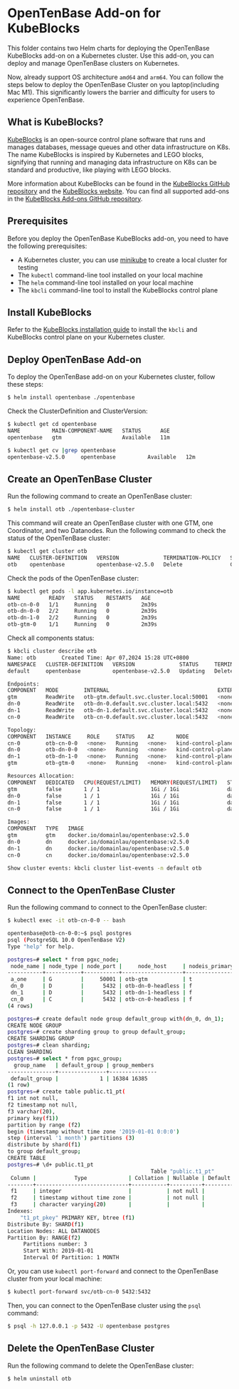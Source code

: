 # OpenTenBase Add-on for KubeBlocks

This folder contains two Helm charts for deploying the OpenTenBase KubeBlocks add-on on a Kubernetes cluster. Use this add-on, you can deploy and manage OpenTenBase clusters on Kubernetes. 

Now, already support OS architecture `amd64` and `arm64`. You can follow the steps below to deploy the OpenTenBase Cluster on you laptop(including Mac M1). This significantly lowers the barrier and difficulty for users to experience OpenTenBase.

## What is KubeBlocks?

[KubeBlocks](https://github.com/apecloud/kubeblocks) is an open-source control plane software that runs and manages databases, message queues and other data infrastructure on K8s. The name KubeBlocks is inspired by Kubernetes and LEGO blocks, signifying that running and managing data infrastructure on K8s can be standard and productive, like playing with LEGO blocks.

More information about KubeBlocks can be found in the [KubeBlocks GitHub repository](https://github.com/apecloud/kubeblocks) and the [KubeBlocks website](https://kubeblocks.io/). You can find all supported add-ons in the [KubeBlocks Add-ons GitHub repository](https://github.com/apecloud/kubeblocks-addons).

## Prerequisites

Before you deploy the OpenTenBase KubeBlocks add-on, you need to have the following prerequisites:
* A Kubernetes cluster, you can use [minikube](https://minikube.sigs.k8s.io/docs/) to create a local cluster for testing
* The `kubectl` command-line tool installed on your local machine
* The `helm` command-line tool installed on your local machine
* The `kbcli` command-line tool to install the KubeBlocks control plane

## Install KubeBlocks

Refer to the [KubeBlocks installation guide](https://kubeblocks.io/docs/release-0.8/user_docs/installation/install-with-kbcli/install-kbcli) to install the `kbcli` and  KubeBlocks control plane on your Kubernetes cluster.

## Deploy OpenTenBase Add-on

To deploy the OpenTenBase add-on on your Kubernetes cluster, follow these steps:

```bash
$ helm install opentenbase ./opentenbase
```

Check the ClusterDefinition and ClusterVersion:

```bash
$ kubectl get cd opentenbase
NAME          MAIN-COMPONENT-NAME   STATUS      AGE
opentenbase   gtm                   Available   11m

$ kubectl get cv |grep opentenbase
opentenbase-v2.5.0     opentenbase          Available   12m
```

## Create an OpenTenBase Cluster
Run the following command to create an OpenTenBase cluster:

```bash
$ helm install otb ./opentenbase-cluster
```

This command will create an OpenTenBase cluster with one GTM, one Coordinator, and two Datanodes. Run the following command to check the status of the OpenTenBase cluster:

```bash
$ kubectl get cluster otb
NAME   CLUSTER-DEFINITION   VERSION              TERMINATION-POLICY   STATUS     AGE
otb    opentenbase          opentenbase-v2.5.0   Delete               Creating   12s
```

Check the pods of the OpenTenBase cluster:

```bash
$ kubectl get pods -l app.kubernetes.io/instance=otb
NAME         READY   STATUS    RESTARTS   AGE
otb-cn-0-0   1/1     Running   0          2m39s
otb-dn-0-0   2/2     Running   0          2m39s
otb-dn-1-0   2/2     Running   0          2m39s
otb-gtm-0    1/1     Running   0          2m39s
```

Check all components status:

```bash
$ kbcli cluster describe otb
Name: otb        Created Time: Apr 07,2024 15:28 UTC+0800
NAMESPACE   CLUSTER-DEFINITION   VERSION              STATUS     TERMINATION-POLICY   
default     opentenbase          opentenbase-v2.5.0   Updating   Delete               

Endpoints:
COMPONENT   MODE        INTERNAL                                  EXTERNAL   
gtm         ReadWrite   otb-gtm.default.svc.cluster.local:50001   <none>     
dn-0        ReadWrite   otb-dn-0.default.svc.cluster.local:5432   <none>     
dn-1        ReadWrite   otb-dn-1.default.svc.cluster.local:5432   <none>     
cn-0        ReadWrite   otb-cn-0.default.svc.cluster.local:5432   <none>     

Topology:
COMPONENT   INSTANCE     ROLE     STATUS    AZ       NODE                            CREATED-TIME                 
cn-0        otb-cn-0-0   <none>   Running   <none>   kind-control-plane/172.18.0.2   Apr 07,2024 15:28 UTC+0800   
dn-0        otb-dn-0-0   <none>   Running   <none>   kind-control-plane/172.18.0.2   Apr 07,2024 15:28 UTC+0800   
dn-1        otb-dn-1-0   <none>   Running   <none>   kind-control-plane/172.18.0.2   Apr 07,2024 15:28 UTC+0800   
gtm         otb-gtm-0    <none>   Running   <none>   kind-control-plane/172.18.0.2   Apr 07,2024 15:28 UTC+0800   

Resources Allocation:
COMPONENT   DEDICATED   CPU(REQUEST/LIMIT)   MEMORY(REQUEST/LIMIT)   STORAGE-SIZE   STORAGE-CLASS   
gtm         false       1 / 1                1Gi / 1Gi               data:20Gi      standard        
dn-0        false       1 / 1                1Gi / 1Gi               data:20Gi      standard        
dn-1        false       1 / 1                1Gi / 1Gi               data:20Gi      standard        
cn-0        false       1 / 1                1Gi / 1Gi               data:20Gi      standard        

Images:
COMPONENT   TYPE   IMAGE                                    
gtm         gtm    docker.io/domainlau/opentenbase:v2.5.0   
dn-0        dn     docker.io/domainlau/opentenbase:v2.5.0   
dn-1        dn     docker.io/domainlau/opentenbase:v2.5.0   
cn-0        cn     docker.io/domainlau/opentenbase:v2.5.0   

Show cluster events: kbcli cluster list-events -n default otb
```

## Connect to the OpenTenBase Cluster
Run the following command to connect to the OpenTenBase cluster:

```bash
$ kubectl exec -it otb-cn-0-0 -- bash

opentenbase@otb-cn-0-0:~$ psql postgres
psql (PostgreSQL 10.0 OpenTenBase V2)
Type "help" for help.

postgres=# select * from pgxc_node;
 node_name | node_type | node_port |     node_host     | nodeis_primary | nodeis_preferred |   node_id   |  node_cluster_name  
-----------+-----------+-----------+-------------------+----------------+------------------+-------------+---------------------
 a_one     | G         |     50001 | otb-gtm           | t              | f                | -1343982441 | opentenbase_cluster
 dn_0      | D         |      5432 | otb-dn-0-headless | f              | f                |  1485981022 | opentenbase_cluster
 dn_1      | D         |      5432 | otb-dn-1-headless | f              | f                | -1300059100 | opentenbase_cluster
 cn_0      | C         |      5432 | otb-cn-0-headless | f              | f                | -1541982360 | opentenbase_cluster
(4 rows)

postgres=# create default node group default_group with(dn_0, dn_1);
CREATE NODE GROUP
postgres=# create sharding group to group default_group;
CREATE SHARDING GROUP
postgres=# clean sharding;
CLEAN SHARDING
postgres=# select * from pgxc_group;
  group_name   | default_group | group_members 
---------------+---------------+---------------
 default_group |             1 | 16384 16385
(1 row)
postgres=# create table public.t1_pt(
f1 int not null,
f2 timestamp not null,
f3 varchar(20),
primary key(f1)) 
partition by range (f2) 
begin (timestamp without time zone '2019-01-01 0:0:0') 
step (interval '1 month') partitions (3) 
distribute by shard(f1) 
to group default_group;
CREATE TABLE
postgres=# \d+ public.t1_pt
                                             Table "public.t1_pt"
 Column |            Type             | Collation | Nullable | Default | Storage  | Stats target | Description 
--------+-----------------------------+-----------+----------+---------+----------+--------------+-------------
 f1     | integer                     |           | not null |         | plain    |              | 
 f2     | timestamp without time zone |           | not null |         | plain    |              | 
 f3     | character varying(20)       |           |          |         | extended |              | 
Indexes:
    "t1_pt_pkey" PRIMARY KEY, btree (f1)
Distribute By: SHARD(f1)
Location Nodes: ALL DATANODES
Partition By: RANGE(f2)
     Partitions number: 3
     Start With: 2019-01-01
     Interval Of Partition: 1 MONTH
```

Or, you can use `kubectl port-forward` and connect to the OpenTenBase cluster from your local machine:

```bash
$ kubectl port-forward svc/otb-cn-0 5432:5432
```

Then, you can connect to the OpenTenBase cluster using the `psql` command:

```bash
$ psql -h 127.0.0.1 -p 5432 -U opentenbase postgres
```

## Delete the OpenTenBase Cluster
Run the following command to delete the OpenTenBase cluster:

```bash
$ helm uninstall otb
```
